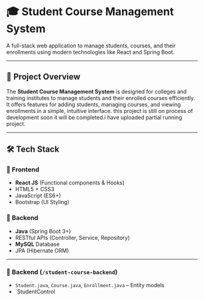 # 🎓 Student Course Management System

A full-stack web application to manage students, courses, and their enrollments using modern technologies like React and Spring Boot. 

---

## 📌 Project Overview

The **Student Course Management System** is designed for colleges and training institutes to manage students and their enrolled courses efficiently. It offers features for adding students, managing courses, and viewing enrollments in a simple, intuitive interface.
this project is still on process of development soon it will be completed.i have uploaded partial running project.

---

## 🛠️ Tech Stack

### 🔹 Frontend
- **React JS** (Functional components & Hooks)
- HTML5 + CSS3
- JavaScript (ES6+)
- Bootstrap (UI Styling)

### 🔹 Backend
- **Java** (Spring Boot 3+)
- RESTful APIs (Controller, Service, Repository)
- **MySQL** Database
- JPA (Hibernate ORM)

---



### 📁 Backend (`/student-course-backend`)
- `Student.java`, `Course.java`, `Enrollment.java` – Entity models
- `StudentControl
